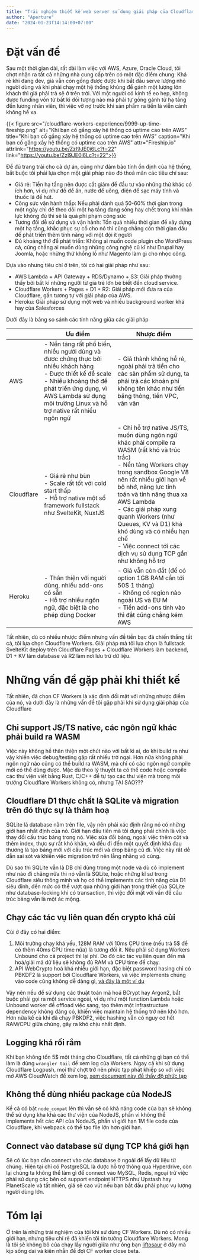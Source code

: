```yaml
---
title: "Trải nghiệm thiết kế web server sử dụng giải pháp của Cloudflare"
author: "Aperture"
date: "2024-01-23T14:14:00+07:00"
---
```


# Đặt vấn đề

Sau một thời gian dài, rất dài làm việc với AWS, Azure, Oracle Cloud, tôi chợt nhận ra tất cả những nhà cung cấp trên có một đặc điểm chung: Khá rẻ khi đang dev, giá vẫn còn gồng được được khi bắt đầu serve lượng nhỏ người dùng và khi phải chạy một hệ thống khủng để gánh một lượng lớn khách thì giá phải trả sẽ ở trên trời. Với một người có kinh tế eo hẹp, không được funding vốn từ bất kì đối tượng nào mà phải tự gồng gánh từ hạ tầng đến lương nhân viên, thì việc vỡ nợ trước khi sản phẩm ra tiền là viễn cảnh không hề xa.

{{< figure 
    src="/cloudflare-workers-experience/9999-up-time-fireship.png"
    alt="Khi bạn cố gắng xây hệ thống có uptime cao trên AWS"
    title="Khi bạn cố gắng xây hệ thống có uptime cao trên AWS"
    caption="Khi bạn cố gắng xây hệ thống có uptime cao trên AWS"
    attr="Fireship.io"
    attrlink="https://youtu.be/ZzI9JE0i6Lc?t=22"
    link="https://youtu.be/ZzI9JE0i6Lc?t=22">}}

Để đủ trang trải cho cả dự án, cũng như đảm bảo tính ổn định của hệ thống, bắt buộc tôi phải lựa chọn một giải pháp nào đó thoả mãn các tiêu chí sau:

* Giá rẻ: Tiền hạ tầng nên được cắt giảm để đầu tư vào những thứ khác có ích hơn, ví dụ như đồ để ăn, nước để uống, điện để sạc máy tính và thuốc lá để hút.
* Công sức vận hành thấp: Nếu phải dành quá 50-60% thời gian trong một ngày chỉ để theo dõi một hạ tầng đang sống hay chết trong khi nhân lực không đủ thì sẽ là quá phí phạm công sức
* Tương đối dễ sử dụng và vận hành: Tốn quá nhiều thời gian để xây dựng một hạ tầng, khắc phục sự cố cho nó thì cũng chẳng còn thời gian đâu để phát triển thêm tính năng với một đội ít người
* Đủ khoảng thở để phát triển: Không ai muốn code plugin cho WordPress cả, cũng chẳng ai muốn dùng những công nghệ cũ kĩ như Drupal hay Joomla, hoặc những thứ khổng lồ như Magento làm gì cho nhọc công.

Dựa vào nhưng tiêu chí ở trên, tôi có hai giải pháp như sau:

- AWS Lambda + API Gateway + RDS/Dynamo + S3: Giải pháp thường thấy bởi bất kì những người từ già trẻ lớn bé biết đến cloud service.
- Cloudflare Workers + Pages + D1 + R2: Giải pháp mới đưa ra của Cloudflare, gần tương tự với giải pháp của AWS.
- Heroku: Giải pháp sử dụng một web và nhiều background worker khá hay của Salesforces

Dưới đây là bảng so sánh các tính năng giữa các giải pháp

|            | Ưu điểm                                                                                                                                                                                                                                | Nhược điểm                                                                                                                                                                                                                                                                                                                                                                                              |
|------------|----------------------------------------------------------------------------------------------------------------------------------------------------------------------------------------------------------------------------------------|---------------------------------------------------------------------------------------------------------------------------------------------------------------------------------------------------------------------------------------------------------------------------------------------------------------------------------------------------------------------------------------------------------|
| AWS        | - Nền tảng rất phổ biến, nhiều người dùng và được chứng thực bởi nhiều khách hàng<br>- Được thiết kế để scale<br>- Nhiều khoảng thở để phát triển ứng dụng, vì AWS Lambda sử dụng môi trường Linux và hỗ trợ native rất nhiều ngôn ngữ | - Giá thành không hề rẻ, ngoài phải trả tiền cho các sản phẩm sử dụng, ta phải trả các khoản phí không tên khác như tiền băng thông, tiền VPC, vân vân                                                                                                                                                                                                                                                  |
| Cloudflare | - Giá rẻ như bùn<br>- Scale rất tốt với cold start thấp<br>- Hỗ trợ native một số framework fullstack như SvelteKit, NuxtJS                                                                                                            | - Chỉ hỗ trợ native JS/TS, muốn dùng ngôn ngữ khác phải compile ra WASM (rất khó và trúc trắc)<br>- Nền tảng Workers chạy trong sandbox Google V8 nên rất nhiều giới hạn về bộ nhớ, năng lực tính toán và tính năng thua xa AWS Lambda<br>- Các giải pháp xung quanh Workers (như Queues, KV và D1) khá khó dùng và có nhiều hạn chế<br>- Việc connect tới các dịch vụ sử dụng TCP gần như không hỗ trợ |
| Heroku     | - Thân thiện với người dùng, nhiều add-ons có sẵn<br>- Hỗ trợ nhiều ngôn ngữ, đặc biệt là cho phép dùng Docker                                                                                                                         | - Giá vẫn còn đắt (để có option 1GB RAM cần tới 50$ 1 tháng)<br>- Không có region nào ngoài US và EU M<br>- Tiền add-ons tính vào thì đắt cũng chẳng kém AWS                                                                                                                                                                                                                                                                                                    |

Tất nhiên, dù có nhiều nhược điểm nhưng vấn đề tiền bạc đã chiến thắng tất cả, tôi lựa chọn Cloudflare Workers. Giải pháp mà tôi lựa chọn là fullstack SvelteKit deploy trên Cloudflare Pages + Cloudflare Workers làm backend, D1 + KV làm database và R2 làm nơi lưu trữ dữ liệu.

# Những vấn đề gặp phải khi thiết kế

Tất nhiên, đã chọn CF Workers là xác định đối mặt với những nhược điểm của nó, và dưới đây là những vấn đề tôi gặp phải khi sử dụng giải pháp của Cloudflare

## Chỉ support JS/TS native, các ngôn ngữ khác phải build ra WASM
Việc này không hề thân thiện một chút nào với bất kì ai, do khi build ra như vậy khiến việc debug/testing gặp rất nhiều trở ngại. Hơn nữa không phải ngôn ngữ nào cũng có thể build ra WASM, mà chỉ có các ngôn ngữ compile mới có thể dùng được. Mặc dù theo lý thuyết ta có thể code hoặc compile các thư viện viết bằng Rust, C/C++ để tự tạo các thư viện mà trong môi trường Cloudflare Workers không có, nhưng TẠI SAO???

## Cloudflare D1 thực chất là SQLite và migration trên đó thực sự là thảm hoạ

SQLite là database nằm trên file, vậy nên phải xác định rằng nó có những giới hạn nhất định của nó. Giới hạn đầu tiên mà tôi đụng phải chính là việc thay đổi cấu trúc bảng trong nó. Việc sửa đổi bảng, ngoài việc thêm cột và thêm index, thực sự rất khó khăn, và đều đi đến một quyết định khá đau thương là tạo bảng mới với cấu trúc mới và drop bảng cũ đi. Việc này rất dễ dẫn sai sót và khiến việc migration trở nên lằng nhằng vô cùng.

Dù sao thì SQLite vẫn là DB chỉ dùng trong một node và dù có implement như nào đi chăng nữa thì nó vẫn là SQLite, hoặc những kĩ sư trong Cloudflare siêu thông minh và họ có thể implements các tính năng của D1 siêu đỉnh, đến mức có thể vượt qua những giới hạn trong thiết của SQLite như database-locking khi có transaction, thì việc đối mặt với vấn đề cấu trúc bảng vẫn là một ác mộng.

## Chạy các tác vụ liên quan đến crypto khá cùi

Cùi ở đây có hai điểm:

1. Môi trường chạy khá yếu, 128M RAM với 10ms CPU time (nếu trả 5$ để có thêm 40ms CPU time nữa) là tương đối ít. Nếu phải sử dụng Workers Unbound cho cả project thì lại phí. Do đó các tác vụ liên quan đến mã hoá/giải mã dữ liệu sẽ không đủ RAM và CPU time để chạy.
2. API WebCrypto hoá khá nhiều giới hạn, đặc biệt password hasing chỉ có PBKDF2 là support bởi Cloudflare Workers, và việc implements chúng vào code cũng không dễ dàng gì, [và đây là một ví dụ](https://timtaubert.de/blog/2015/05/implementing-a-pbkdf2-based-password-storage-scheme-for-firefox-os/)

Vậy nên nếu để sử dụng các thuật toán mã hoá BCrypt hay Argon2, bắt buộc phải gọi ra một service ngoài, ví dụ như một function Lambda hoặc Unbound worker đề offload việc sang, tạo thêm một infrastructure dependency không đáng có, khiến việc maintain hệ thống trở nên khó hơn. Hơn nữa kể cả khi đã chạy PBKDF2, việc hashing vẫn có nguy cơ hết RAM/CPU giữa chừng, gây ra khó chịu nhất định.

## Logging khá rối rắm

Khi bạn không tốn 5$ một tháng cho Cloudflare, tất cả những gì bạn có thể làm là dùng `wrangler tail` để xem log của Workers. Ngay cả khi sử dụng Cloudflare Logpush, mọi thứ chợt trở nên phức tạp phát khiếp so với việc mở AWS CloudWatch để xem log, [xem document này để thấy độ phức tạp](https://developers.cloudflare.com/logs/get-started/enable-destinations/elastic/)

## Không thể dùng nhiều package của NodeJS

Kể cả có bật `node_compat` lên thì vẫn sẽ có khả năng code của bạn sẽ không thể sử dụng kha khá các thư viện của NodeJS, phần vì không thể implements hết các API của NodeJS, phần vì giới hạn 1M file code của Cloudflare, khi webpack có thể tạo file lớn hơn giới hạn.

## Connect vào database sử dụng TCP khá giới hạn

Sẽ có lúc bạn cần connect vào các database ở ngoài để lấy dữ liệu từ chúng. Hiện tại chỉ có PostgreSQL là được hỗ trợ thông qua Hyperdrive, còn lại chúng ta không thể làm gì để connect vào MySQL, Redis, ngoại trừ việc phải sử dụng các bên có support endpoint HTTPS như Upstash hay PlanetScale và tất nhiên, giá sẽ cao vút nếu bạn bắt đầu phải phục vụ lượng người dùng lớn. 

# Tóm lại
Ở trên là những trải nghiệm của tôi khi sử dùng CF Workers. Dù nó có nhiều giới hạn, nhưng tiêu chí rẻ đã khiến tôi tin tưởng Cloudflare Workers. Mong là tôi sẽ không bỏ của chạy lấy người giữa như ông bạn [liftosaur](http://liftosaur.com) ở đây mà kịp sống dai và kiên nhẫn để đợi CF worker close beta.